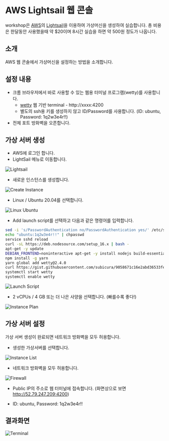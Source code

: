# AWS Lightsail 웹 콘솔

workshop은 [AWS](https://aws.amazon.com/)의 [Lightsail](https://lightsail.aws.amazon.com/)을 이용하여 가상머신을 생성하여 실습합니다.
총 비용은 한달동안 사용했을때 약 $20이며 8시간 실습을 하면 약 500원 정도가 나옵니다.

## 소개

AWS 웹 콘솔에서 가상머신을 설정하는 방법을 소개합니다.

## 설정 내용

- 크롬 브라우저에서 바로 사용할 수 있는 웹용 터미널 프로그램(wetty)를 사용합니다.
  - [wetty](https://github.com/krishnasrinivas/wetty) 웹 기반 terminal - http://xxxx:4200
  - 별도의 ssh용 키를 생성하지 않고 ID/Password를 사용합니다. (ID: ubuntu, Password: 1q2w3e4r!!)
- 전체 포트 방화벽을 오픈합니다.

## 가상 서버 생성

- AWS에 로그인 합니다.
- LightSail 메뉴로 이동합니다.

![Lightsail](./imgs/0_lightsail.png)

- 새로운 인스턴스를 생성합니다.

![Create Instance](./imgs/1_create_instance.png)

- Linux / Ubuntu 20.04를 선택합니다.

![Linux Ubuntu](./imgs/2_linux_ubuntu.png)

- Add launch script를 선택하고 다음과 같은 명령어를 입력합니다.

```sh
sed -i 's/PasswordAuthentication no/PasswordAuthentication yes/' /etc/ssh/sshd_config
echo "ubuntu:1q2w3e4r!!" | chpasswd
service sshd reload
curl -sL https://deb.nodesource.com/setup_16.x | bash -
apt-get -y update
DEBIAN_FRONTEND=noninteractive apt-get -y install nodejs build-essential
npm install -g yarn
yarn global add wetty@2.4.0
curl https://gist.githubusercontent.com/subicura/9058671c16e2abd36533fea2798886b0/raw/e5d249612711b14c9c8f44798dea1368395e86a9/wetty.service -o /lib/systemd/system/wetty.service
systemctl start wetty
systemctl enable wetty
```

![Launch Script](./imgs/3_add_launch_script.png)

- 2 vCPUs / 4 GB 또는 더 나은 사양을 선택합니다. (빠를수록 좋다!)

![Instance Plan](./imgs/4_instance_plan.png)

## 가상 서버 설정

가상 서버 생성이 완료되면 네트워크 방화벽을 모두 허용합니다.

- 생성한 가상서버를 선택합니다.

![Instance List](./imgs/5_list.png)

- 네트워크 방화벽을 모두 허용합니다.

![Firewall](./imgs/6_firewall.png)

- Public IP의 주소로 웹 터미널에 접속합니다. (화면상으로 보면 http://52.79.247.209:4200)

- ID: ubuntu, Password: 1q2w3e4r!!

## 결과화면

![Terminal](./imgs/7_terminal.png)
